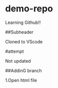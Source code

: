 # demo-repo
Learning Github!!

##Subheader

Cloned to VScode

#attempt

Not updated

##AddinG branch 

1.Open html file